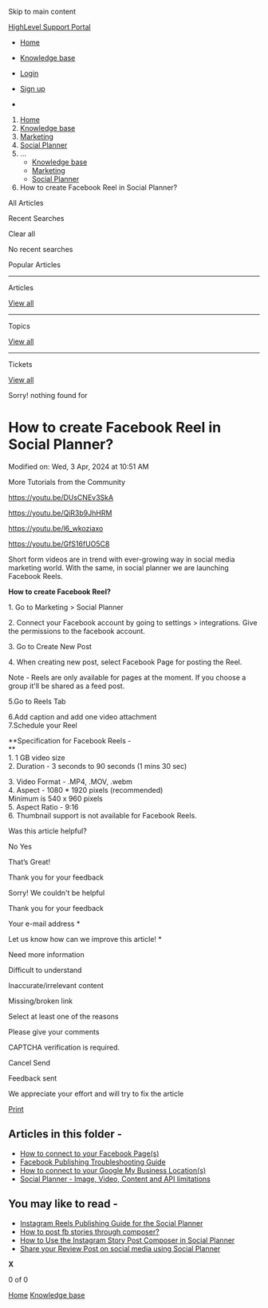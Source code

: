 Skip to main content

[ HighLevel Support Portal ](https://help.gohighlevel.com)

  * [ Home ](/support/home)
  * [ Knowledge base ](/support/solutions)

  * [Login](/support/login)
  * [Sign up](/support/signup)
  * 

  1. [Home](/support/home)
  2. [Knowledge base](/support/solutions)
  3. [Marketing](/support/solutions/48000449565)
  4. [Social Planner](/support/solutions/folders/48000684282)
  5. ... 
     * [Knowledge base](/support/solutions)
     * [Marketing](/support/solutions/48000449565)
     * [Social Planner](/support/solutions/folders/48000684282)
  6. How to create Facebook Reel in Social Planner?

All  Articles 

Recent Searches

Clear all

No recent searches

Popular Articles

* * *

Articles

[View all](/support/search/solutions)

* * *

Topics

[View all](/support/search/topics)

* * *

Tickets

[View all](/support/search/tickets)

Sorry! nothing found for   

# How to create Facebook Reel in Social Planner?

Modified on: Wed, 3 Apr, 2024 at 10:51 AM

More Tutorials from the Community

 <https://youtu.be/DUsCNEv3SkA>

<https://youtu.be/QiR3b9JhHRM>

<https://youtu.be/l6_wkoziaxo>

<https://youtu.be/GfS16fUO5C8>

Short form videos are in trend with ever-growing way in social media marketing world. With the same, in social planner we are launching Facebook Reels.  

**How to create Facebook Reel?**

1\. Go to Marketing > Social Planner

2\. Connect your Facebook account by going to settings > integrations. Give the permissions to the facebook account.

3\. Go to Create New Post

4\. When creating new post, select Facebook Page for posting the Reel.

Note -  Reels are only available for pages at the moment. If you choose a group it'll be shared as a feed post.

5.Go to Reels Tab

6.Add caption and add one video attachment  
7.Schedule your Reel

**Specification for Facebook Reels -  
**  
1\. 1 GB video size  
2\. Duration - 3 seconds to 90 seconds (1 mins 30 sec)

3\. Video Format - .MP4, .MOV, .webm  
4\. Aspect - 1080 * 1920 pixels (recommended)  
Minimum is 540 x 960 pixels  
5\. Aspect Ratio - 9:16  
6\. Thumbnail support is not available for Facebook Reels.  

Was this article helpful?

No  Yes 

That’s Great!

Thank you for your feedback

Sorry! We couldn't be helpful

Thank you for your feedback

Your e-mail address *

Let us know how can we improve this article! *

Need more information 

Difficult to understand 

Inaccurate/irrelevant content 

Missing/broken link 

Select at least one of the reasons 

Please give your comments 

CAPTCHA verification is required. 

Cancel  Send 

Feedback sent

We appreciate your effort and will try to fix the article

[Print](javascript:print\(\))

## Articles in this folder -

  * [How to connect to your Facebook Page(s)](/support/solutions/articles/48001210327-how-to-connect-to-your-facebook-page-s-)
  * [Facebook Publishing Troubleshooting Guide](/support/solutions/articles/48001210328-facebook-publishing-troubleshooting-guide)
  * [How to connect to your Google My Business Location(s)](/support/solutions/articles/48001210325-how-to-connect-to-your-google-my-business-location-s-)
  * [Social Planner - Image, Video, Content and API limitations](/support/solutions/articles/48001210585-social-planner-image-video-content-and-api-limitations)

## You may like to read -

  * [Instagram Reels Publishing Guide for the Social Planner](/support/solutions/articles/155000000441-instagram-reels-publishing-guide-for-the-social-planner)
  * [How to post fb stories through composer?](/support/solutions/articles/155000004059-how-to-post-fb-stories-through-composer-)
  * [How to Use the Instagram Story Post Composer in Social Planner](/support/solutions/articles/48001240398-how-to-use-the-instagram-story-post-composer-in-social-planner)
  * [Share your Review Post on social media using Social Planner](/support/solutions/articles/155000001620-share-your-review-post-on-social-media-using-social-planner)

**X**

0 of 0 []()

[Home](/support/home) [Knowledge base](/support/solutions)
